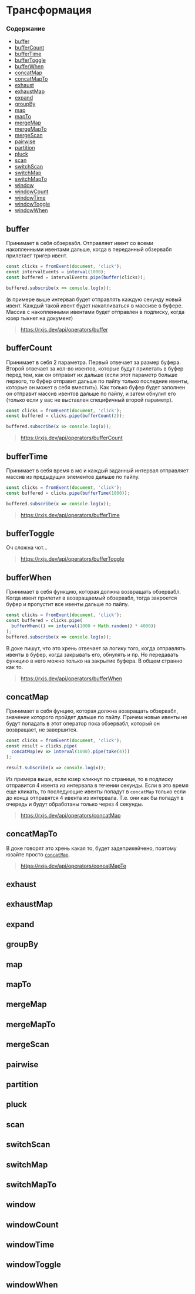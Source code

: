 # Трансформация

### Содержание

* [buffer](#buffer)
* [bufferCount](#buffercount)
* [bufferTime](#buffertime)
* [bufferToggle](#buffertoggle)
* [bufferWhen](#bufferwhen)
* [concatMap](#concatmap)
* [concatMapTo](#concatmapto)
* [exhaust](#exhaust)
* [exhaustMap](#exhaustmap)
* [expand](#expand)
* [groupBy](#groupby)
* [map](#map)
* [mapTo](#mapto)
* [mergeMap](#mergemap)
* [mergeMapTo](#mergemapto)
* [mergeScan](#mergescan)
* [pairwise](#pairwise)
* [partition](#partition)
* [pluck](#pluck)
* [scan](#scan)
* [switchScan](#switchscan)
* [switchMap](#switchmap)
* [switchMapTo](#switchmapto)
* [window](#window)
* [windowCount](#windowcount)
* [windowTime](#windowtime)
* [windowToggle](#windowToggle)
* [windowWhen](#windowWhen)

## buffer

Принимает в себя обзервабл. Отправляет ивент со всеми накопленными ивентами дальше, когда в переданный обзервабл прилетает тригер ивент.

```js
const clicks = fromEvent(document, 'click');
const intervalEvents = interval(1000);
const buffered = intervalEvents.pipe(buffer(clicks));

buffered.subscribe(x => console.log(x));
```
(в примере выше интервал будет отправлять каждую секунду новый ивент. Каждый такой ивент будет накапливаться в массиве в буфере. Массив с накопленными ивентами будет отправлен в подписку, когда юзер тыкнет на документ)

> https://rxjs.dev/api/operators/buffer

## bufferCount

Принимает в себя 2 параметра. Первый отвечает за размер буфера. Второй отвечает за кол-во ивентов, которые будут прилетать в буфер перед тем, как он отправит их дальше (если этот параметр больше первого, то буфер отправит дальше по пайпу только последние ивенты, которые он может в себя вместить). Как только буфер будет заполнен он отправит массив ивентов дальше по пайпу, и затем обнулит его (только если у вас не выставлен специфичный второй параметр).

```js
const clicks = fromEvent(document, 'click');
const buffered = clicks.pipe(bufferCount(2));

buffered.subscribe(x => console.log(x));
```

> https://rxjs.dev/api/operators/bufferCount

## bufferTime

Принимает в себя время в мс и каждый заданный интервал отправляет массив из предыдущих элементов дальше по пайпу.

```js
const clicks = fromEvent(document, 'click');
const buffered = clicks.pipe(bufferTime(1000));

buffered.subscribe(x => console.log(x));
```

> https://rxjs.dev/api/operators/bufferTime

## bufferToggle

Оч сложна чот...

> https://rxjs.dev/api/operators/bufferToggle

## bufferWhen

Принимает в себя функцию, которая должна возвращать обзервабл. Когда ивент прилетит в возвращаемый обзервабл, тогда закроется буфер и пропустит все ивенты дальше по пайпу.

```js
const clicks = fromEvent(document, 'click');
const buffered = clicks.pipe(
  bufferWhen(() => interval(1000 + Math.random() * 4000))
);
buffered.subscribe(x => console.log(x));
```

В доке пишут, что это хрень отвечает за логику того, когда отправлять ивенты в буфер, когда закрывать его, обнулять и пр. Но передавать функцию в него можно только на закрытие буфера. В общем странно как то.

> https://rxjs.dev/api/operators/bufferWhen

## concatMap

Принимает в себя фунцию, которая должна возвращать обзервабл, значение которого пройдет дальше по пайпу. Причем новые ивенты не будут попадать в этот оператор пока обзервабл, который он возвращает, не завершится.

```js
const clicks = fromEvent(document, 'click');
const result = clicks.pipe(
  concatMap(ev => interval(1000).pipe(take(4)))
);

result.subscribe(x => console.log(x));
```

Из примера выше, если юзер кликнул по странице, то в подписку отправится 4 ивента из интервала в течении секунды. Если в это время еще кликать, то последующие ивенты попадут в `concatMap` только если до конца отправятся 4 ивента из интервала. Т.е. они как бы попадут в очередь и будут обработаны только через 4 секунды.

> https://rxjs.dev/api/operators/concatMap

## concatMapTo

В доке говорят это хрень какая то, будет задеприкейчено, поэтому юзайте просто [`concatMap`](#concatmap).

> ~~https://rxjs.dev/api/operators/concatMapTo~~

## exhaust

## exhaustMap

## expand

## groupBy

## map

## mapTo

## mergeMap

## mergeMapTo

## mergeScan

## pairwise

## partition

## pluck

## scan

## switchScan

## switchMap

## switchMapTo

## window

## windowCount

## windowTime

## windowToggle

## windowWhen

